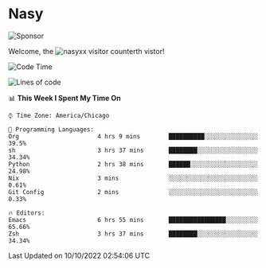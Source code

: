 # Nasy

<!--
<p align="center">
<img height="200" src="https://github-readme-stats.vercel.app/api?username=nasyxx&count_private=true&show_icons=true&theme=dracula&include_all_commits=true"/>
<img height="200" src="https://github-readme-stats.vercel.app/api/top-langs/?username=nasyxx&theme=dracula&hide=html,jupyter+notebook&count_private=true&show_icons=true"/>
</p>

  
----------------
-->

![Sponsor](https://img.shields.io/static/v1.svg?label=Sponsor&message=%E2%9D%A4&logo=GitHub&style=flat&color=pink)
 
Welcome, the ![nasyxx visitor counter](https://count.getloli.com/get/@nasyxx?theme=rule34)th vistor!
 
<!--START_SECTION:waka-->
![Code Time](http://img.shields.io/badge/Code%20Time-2%2C703%20hrs%208%20mins-blue)

![Lines of code](https://img.shields.io/badge/From%20Hello%20World%20I%27ve%20Written-5%20Million%20lines%20of%20code-blue)

📊 **This Week I Spent My Time On** 

```text
⌚︎ Time Zone: America/Chicago

💬 Programming Languages: 
Org                      4 hrs 9 mins        ██████████░░░░░░░░░░░░░░░   39.5% 
sh                       3 hrs 37 mins       ████████░░░░░░░░░░░░░░░░░   34.34% 
Python                   2 hrs 38 mins       ██████░░░░░░░░░░░░░░░░░░░   24.98% 
Nix                      3 mins              ░░░░░░░░░░░░░░░░░░░░░░░░░   0.61% 
Git Config               2 mins              ░░░░░░░░░░░░░░░░░░░░░░░░░   0.33%

🔥 Editors: 
Emacs                    6 hrs 55 mins       ████████████████░░░░░░░░░   65.66% 
Zsh                      3 hrs 37 mins       ████████░░░░░░░░░░░░░░░░░   34.34%

```


 Last Updated on 10/10/2022 02:54:06 UTC
<!--END_SECTION:waka-->

<!-- ![visitors](https://visitor-badge.laobi.icu/badge?page_id=nasyxx.nasyxx) -->
